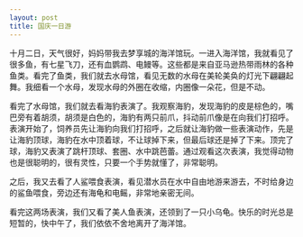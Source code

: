 ```yaml
---
layout: post
title: 国庆一日游
---
```



十月二日，天气很好，妈妈带我去梦享城的海洋馆玩。一进入海洋馆，我就看见了很多鱼，有七星飞刀，还有血鹦鹉、电鳗等。这些都是来自亚马逊热带雨林的各种鱼类。看完了鱼类，我们就去水母馆，看见无数的水母在美轮美奂的灯光下翩翩起舞。我细看一个水母，发现水母的外圈在收缩，内圈像一朵花，但是不动。

看完了水母馆，我们就去看海豹表演了。我观察海豹，发现海豹的皮是棕色的，嘴巴旁有着胡须，胡须是白色的，海豹有两只前爪，抖动前爪像是在向我们打招呼。表演开始了，饲养员先让海豹向我们打招呼，之后就让海豹做一些表演动作，先是让海豹顶球，海豹在水中顶着球，不让球掉下来，但最后球还是掉了下来。顶完了球，海豹又表演了跳杆顶球、套圈、水中跳芭蕾。通过观看这次表演，我觉得动物也是很聪明的，很有灵性，只要一个手势就懂了，非常聪明。

之后，我又去看了人鲨喂食表演，看见潜水员在水中自由地游来游去，不时给身边的鲨鱼喂食，旁边还有海龟和电鳐，非常地亲密无间。

看完这两场表演，我们又看了美人鱼表演，还领到了一只小乌龟。快乐的时光总是短暂的，快中午了，我们依依不舍地离开了海洋馆。
